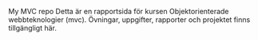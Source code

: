My MVC repo
Detta är en rapportsida för kursen Objektorienterade webbteknologier (mvc). Övningar, uppgifter, rapporter och projektet finns tillgängligt här.